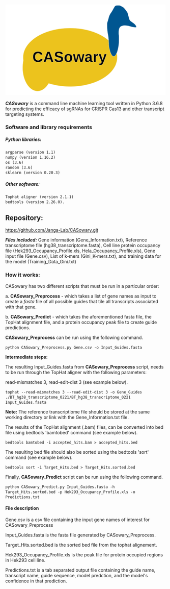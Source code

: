 ![alt text](https://github.com/Janga-Lab/CASowary/blob/master/CASowary_Logo.svg?raw=true)

***CASowary*** is a command line machine learning tool written in Python 3.6.8 for predicting the efficacy of sgRNAs for CRISPR Cas13 and other transcript targeting systems. 

### Software and library requirements
##### Python libraries:
```
argparse (version 1.1)
numpy (version 1.16.2)
os (3.6)
random (3.6)
sklearn (version 0.20.3)
```
##### Other software:
```
TopHat aligner (version 2.1.1)
bedtools (version 2.26.0).
```

## Repository:
https://github.com/Janga-Lab/CASowary.git

***Files included:*** Gene information (Gene_Information.txt), Reference transcriptome file (hg38_transcriptome.fasta), Cell line protein occupancy file (Hek293_Occupancy_Profile.xls, Hela_Occupancy_Profile.xls), Gene input file (Gene.csv), List of k-mers (Gini_K-mers.txt), and training data for the model (Training_Data_Gini.txt)

### How it works: 
CASowary has two different scripts that must be run in a particular order:
 
a. **CASowary_Preprocess** - which takes a list of gene names as input to create a *fasta* file of all possible guides that tile all transcripts associated with that gene. 

b. **CASowary_Predict** - which takes the aforementioned fasta file, the TopHat alignment file, and a protein occupancy peak file to create guide predictions.

**CASowary_Preprocess** can be run using the following command. 
```
python CASowary_Preprocess.py Gene.csv -o Input_Guides.fasta
```

**Intermediate steps:** 

The resulting Input_Guides.fasta from **CASowary_Preprocess** script, needs to be run through the TopHat aligner with the following parameters:

read-mismatches 3, read-edit-dist 3 (see example below).

```
tophat --read-mismatches 3 --read-edit-dist 3 -o Gene_Guides ./BT_hg38_transcriptome_0221/BT_hg38_transcriptome_0221 Input_Guides.fasta
```
**Note:** The reference transcriptiome file should be stored at the same working directory or link with the Gene_Information.txt file.

The results of the TopHat alignment (.bam) files, can be converted into bed file using bedtools 'bamtobed' command (see example below).
```
bedtools bamtobed -i accepted_hits.bam > accepted_hits.bed
```

The resulting bed file should also be sorted using the bedtools 'sort' command (see example below).
```
bedtools sort -i Target_Hits.bed > Target_Hits.sorted.bed
```

Finally, **CASowary_Predict** script can be run using the following command. 
```
python CASowary_Predict.py Input_Guides.fasta -h Target_Hits.sorted.bed -p Hek293_Occupancy_Profile.xls -o Predictions.txt
```

#### File description
Gene.csv is a csv file containing the input gene names of interest for CASowary_Preprocess

Input_Guides.fasta is the fasta file generated by CASowary_Preprocess. 

Target_Hits.sorted.bed is the sorted bed file from the tophat alignement. 

Hek293_Occupancy_Profile.xls is the peak file for protein occupied regions in Hek293 cell line. 

Predictions.txt is a tab separated output file containing the guide name, transcript name, guide sequence, model predction, and the model's confidence in that prediction.
